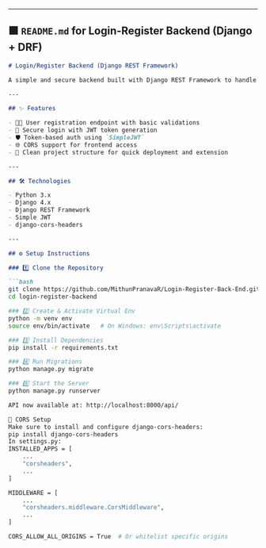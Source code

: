
---

## 🟩 `README.md` for Login-Register Backend (Django + DRF)

```markdown
# Login/Register Backend (Django REST Framework)

A simple and secure backend built with Django REST Framework to handle user registration and login using JWT-based authentication.

---

## ✨ Features

- 🧑‍💻 User registration endpoint with basic validations
- 🔐 Secure login with JWT token generation
- 🛡 Token-based auth using `SimpleJWT`
- 🌐 CORS support for frontend access
- 🧼 Clean project structure for quick deployment and extension

---

## 🛠 Technologies

- Python 3.x
- Django 4.x
- Django REST Framework
- Simple JWT
- django-cors-headers

---

## ⚙️ Setup Instructions

### 1️⃣ Clone the Repository

```bash
git clone https://github.com/MithunPranavaR/Login-Register-Back-End.git
cd login-register-backend

### 2️⃣ Create & Activate Virtual Env
python -m venv env
source env/bin/activate   # On Windows: env\Scripts\activate

### 3️⃣ Install Dependencies
pip install -r requirements.txt

### 4️⃣ Run Migrations
python manage.py migrate

### 5️⃣ Start the Server
python manage.py runserver

API now available at: http://localhost:8000/api/

🔧 CORS Setup
Make sure to install and configure django-cors-headers:
pip install django-cors-headers
In settings.py:
INSTALLED_APPS = [
    ...
    "corsheaders",
    ...
]

MIDDLEWARE = [
    ...
    "corsheaders.middleware.CorsMiddleware",
    ...
]

CORS_ALLOW_ALL_ORIGINS = True  # Or whitelist specific origins


